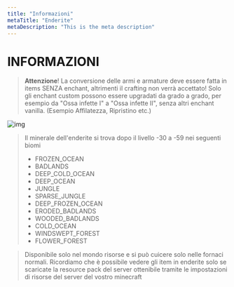 ```yaml
---
title: "Informazioni"
metaTitle: "Enderite"
metaDescription: "This is the meta description"
---
```

# INFORMAZIONI

> **Attenzione**! La conversione delle armi e armature deve essere fatta in items SENZA enchant, altrimenti il crafting non verrà accettato! Solo gli enchant custom possono essere upgradati da grado a grado, per esempio da "Ossa infette I" a "Ossa infette II", senza altri enchant vanilla. (Esempio Affilatezza, Ripristino etc.)

![img](https://i.imgur.com/t7LEiah.png?1)

> Il minerale dell'enderite si trova dopo il livello -30 a -59 nei seguenti biomi
> - FROZEN_OCEAN
>  - BADLANDS
>  - DEEP_COLD_OCEAN
>  - DEEP_OCEAN
>  - JUNGLE
>  - SPARSE_JUNGLE
>  - DEEP_FROZEN_OCEAN
>  - ERODED_BADLANDS
>  - WOODED_BADLANDS
>  - COLD_OCEAN
>  - WINDSWEPT_FOREST
>  - FLOWER_FOREST

> Disponibile solo nel mondo risorse e si può cuicere solo nelle fornaci normali.
> Ricordiamo che è possibile vedere gli item in enderite solo se scaricate la resource pack del server ottenibile tramite le impostazioni di risorse del server del vostro minecraft

